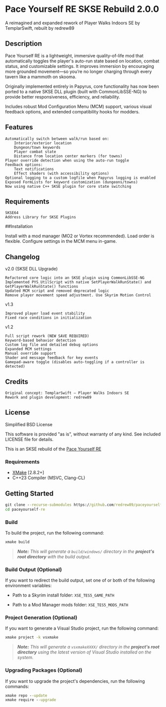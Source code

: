﻿# Pace Yourself RE SKSE Rebuild 2.0.0

A reimagined and expanded rework of Player Walks Indoors SE by TemplarSwift, rebuilt by redrew89

## Description

Pace Yourself RE is a lightweight, immersive quality-of-life mod that automatically toggles the player's auto-run state based on location, combat status, and customizable settings. It improves immersion by encouraging more grounded movement—so you’re no longer charging through every tavern like a mammoth on skooma.

Originally implemented entirely in Papyrus, core functionality has now been ported to a native SKSE DLL plugin (built with CommonLibSSE-NG) to provide better responsiveness, efficiency, and reliability.

Includes robust Mod Configuration Menu (MCM) support, various visual feedback options, and extended compatibility hooks for modders.

## Features

    Automatically switch between walk/run based on:
        Interior/exterior location
        Dungeon/town keywords
        Player combat state
        Distance from location center markers (for towns)
    Player override detection when using the auto-run toggle
    Feedback options:
        Text notifications
        Effect shaders (with accessibility options)
    Optional logging to a custom logfile when Papyrus logging is enabled
    Exposed FormLists for keyword customization (dungeons/towns)
    Now using native C++ SKSE plugin for core state switching

## Requirements

    SKSE64
    Address Library for SKSE Plugins

##Installation

Install with a mod manager (MO2 or Vortex recommended). Load order is flexible. Configure settings in the MCM menu in-game.

## Changelog
v2.0 (SKSE DLL Upgrade)

    Refactored core logic into an SKSE plugin using CommonLibSSE-NG
    Implemented PYS_UtilScript with native SetPlayerWalkRunState() and GetPlayerWalkRunState() functions
    Updated MCM script and removed deprecated logic
    Remove player movement speed adjustment. Use Skyrim Motion Control

v1.3

    Improved player load event stability
    Fixed race conditions in initialization

v1.2

    Full script rework (NEW SAVE REQUIRED)
    Keyword-based behavior detection
    Custom log file and detailed debug options
    Expanded MCM settings
    Manual override support
    Shader and message feedback for key events
    Gamepad-aware toggle (disables auto-toggling if a controller is detected)


## Credits

    Original concept: TemplarSwift — Player Walks Indoors SE
    Rework and plugin development: redrew89

## License

Simplified BSD License

This software is provided "as is", without warranty of any kind. See included LICENSE file for details.

This is an SKSE rebuild of the [Pace Yourself RE](https://www.nexusmods.com/skyrimspecialedition/mods/151365) 

### Requirements
* [XMake](https://xmake.io) [2.8.2+]
* C++23 Compiler (MSVC, Clang-CL)

## Getting Started
```bat
git clone --recurse-submodules https://github.com/redrew89/paceyourself-re
cd paceyourself-re
```

### Build
To build the project, run the following command:
```bat
xmake build
```

> ***Note:*** *This will generate a `build/windows/` directory in the **project's root directory** with the build output.*

### Build Output (Optional)
If you want to redirect the build output, set one of or both of the following environment variables:

- Path to a Skyrim install folder: `XSE_TES5_GAME_PATH`

- Path to a Mod Manager mods folder: `XSE_TES5_MODS_PATH`

### Project Generation (Optional)
If you want to generate a Visual Studio project, run the following command:
```bat
xmake project -k vsxmake
```

> ***Note:*** *This will generate a `vsxmakeXXXX/` directory in the **project's root directory** using the latest version of Visual Studio installed on the system.*

### Upgrading Packages (Optional)
If you want to upgrade the project's dependencies, run the following commands:
```bat
xmake repo --update
xmake require --upgrade
```

